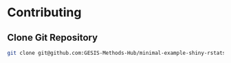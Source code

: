 # Contributing

## Clone Git Repository

```bash
git clone git@github.com:GESIS-Methods-Hub/minimal-example-shiny-rstats.git
```
